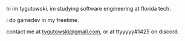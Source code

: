 hi im tygutowski. im studying software engineering at florida tech.

i do gamedev in my freetime.

contact me at tygutowski@gmail.com, or at ttyyyyy#1425 on discord.
